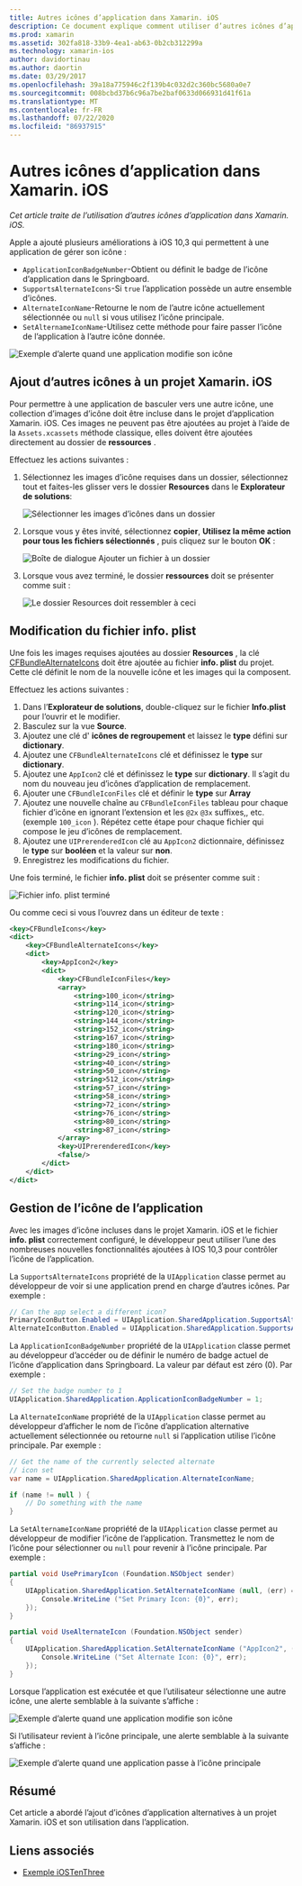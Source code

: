 ```yaml
---
title: Autres icônes d’application dans Xamarin. iOS
description: Ce document explique comment utiliser d’autres icônes d’application dans Xamarin. iOS. Il explique comment ajouter ces icônes à un projet Xamarin. iOS, comment modifier le fichier info. plist et comment gérer l’icône de l’application par programme.
ms.prod: xamarin
ms.assetid: 302fa818-33b9-4ea1-ab63-0b2cb312299a
ms.technology: xamarin-ios
author: davidortinau
ms.author: daortin
ms.date: 03/29/2017
ms.openlocfilehash: 39a18a775946c2f139b4c032d2c360bc5680a0e7
ms.sourcegitcommit: 008bcbd37b6c96a7be2baf0633d066931d41f61a
ms.translationtype: MT
ms.contentlocale: fr-FR
ms.lasthandoff: 07/22/2020
ms.locfileid: "86937915"
---
```

# <a name="alternate-app-icons-in-xamarinios"></a>Autres icônes d’application dans Xamarin. iOS

_Cet article traite de l’utilisation d’autres icônes d’application dans Xamarin. iOS._

Apple a ajouté plusieurs améliorations à iOS 10,3 qui permettent à une application de gérer son icône :

- `ApplicationIconBadgeNumber`-Obtient ou définit le badge de l’icône d’application dans le Springboard.
- `SupportsAlternateIcons`-Si `true` l’application possède un autre ensemble d’icônes.
- `AlternateIconName`-Retourne le nom de l’autre icône actuellement sélectionnée ou `null` si vous utilisez l’icône principale.
- `SetAlternameIconName`-Utilisez cette méthode pour faire passer l’icône de l’application à l’autre icône donnée.

![Exemple d’alerte quand une application modifie son icône](alternate-app-icons-images/icons04.png)

<a name="Adding-Alternate-Icons"></a>

## <a name="adding-alternate-icons-to-a-xamarinios-project"></a>Ajout d’autres icônes à un projet Xamarin. iOS

Pour permettre à une application de basculer vers une autre icône, une collection d’images d’icône doit être incluse dans le projet d’application Xamarin. iOS. Ces images ne peuvent pas être ajoutées au projet à l’aide de la `Assets.xcassets` méthode classique, elles doivent être ajoutées directement au dossier de **ressources** .

Effectuez les actions suivantes :

1. Sélectionnez les images d’icône requises dans un dossier, sélectionnez tout et faites-les glisser vers le dossier **Resources** dans le **Explorateur de solutions**:

    ![Sélectionner les images d’icônes dans un dossier](alternate-app-icons-images/icons00.png)

2. Lorsque vous y êtes invité, sélectionnez **copier**, **Utilisez la même action pour tous les fichiers sélectionnés** , puis cliquez sur le bouton **OK** :

    ![Boîte de dialogue Ajouter un fichier à un dossier](alternate-app-icons-images/icons02.png)

3. Lorsque vous avez terminé, le dossier **ressources** doit se présenter comme suit :

    ![Le dossier Resources doit ressembler à ceci](alternate-app-icons-images/icons01.png)

<a name="Modifying-the-Info.plist-File"></a>

## <a name="modifying-the-infoplist-file"></a>Modification du fichier info. plist

Une fois les images requises ajoutées au dossier **Resources** , la clé [CFBundleAlternateIcons](https://developer.apple.com/library/content/documentation/General/Reference/InfoPlistKeyReference/Articles/CoreFoundationKeys.html#//apple_ref/doc/uid/TP40009249-SW13) doit être ajoutée au fichier **info. plist** du projet. Cette clé définit le nom de la nouvelle icône et les images qui la composent.

Effectuez les actions suivantes :

1. Dans l’**Explorateur de solutions**, double-cliquez sur le fichier **Info.plist** pour l’ouvrir et le modifier.
2. Basculez sur la vue **Source**.
3. Ajoutez une clé d' **icônes de regroupement** et laissez le **type** défini sur **dictionary**.
4. Ajoutez une `CFBundleAlternateIcons` clé et définissez le **type** sur **dictionary**.
5. Ajoutez une `AppIcon2` clé et définissez le **type** sur **dictionary**. Il s’agit du nom du nouveau jeu d’icônes d’application de remplacement.
6. Ajouter une `CFBundleIconFiles` clé et définir le **type** sur **Array**
7. Ajoutez une nouvelle chaîne au `CFBundleIconFiles` tableau pour chaque fichier d’icône en ignorant l’extension et les `@2x` `@3x` suffixes,, etc. (exemple `100_icon` ). Répétez cette étape pour chaque fichier qui compose le jeu d’icônes de remplacement.
8. Ajoutez une `UIPrerenderedIcon` clé au `AppIcon2` dictionnaire, définissez le **type** sur **booléen** et la valeur sur **non**.
9. Enregistrez les modifications du fichier.

Une fois terminé, le fichier **info. plist** doit se présenter comme suit :

![Fichier info. plist terminé](alternate-app-icons-images/icons03.png)

Ou comme ceci si vous l’ouvrez dans un éditeur de texte :

```xml
<key>CFBundleIcons</key>
<dict>
    <key>CFBundleAlternateIcons</key>
    <dict>
        <key>AppIcon2</key>
        <dict>
            <key>CFBundleIconFiles</key>
            <array>
                <string>100_icon</string>
                <string>114_icon</string>
                <string>120_icon</string>
                <string>144_icon</string>
                <string>152_icon</string>
                <string>167_icon</string>
                <string>180_icon</string>
                <string>29_icon</string>
                <string>40_icon</string>
                <string>50_icon</string>
                <string>512_icon</string>
                <string>57_icon</string>
                <string>58_icon</string>
                <string>72_icon</string>
                <string>76_icon</string>
                <string>80_icon</string>
                <string>87_icon</string>
            </array>
            <key>UIPrerenderedIcon</key>
            <false/>
        </dict>
    </dict>
</dict>
```

<a name="Managing-the-Apps-Icon"></a>

## <a name="managing-the-apps-icon"></a>Gestion de l’icône de l’application 

Avec les images d’icône incluses dans le projet Xamarin. iOS et le fichier **info. plist** correctement configuré, le développeur peut utiliser l’une des nombreuses nouvelles fonctionnalités ajoutées à IOS 10,3 pour contrôler l’icône de l’application.

La `SupportsAlternateIcons` propriété de la `UIApplication` classe permet au développeur de voir si une application prend en charge d’autres icônes. Par exemple :

```csharp
// Can the app select a different icon?
PrimaryIconButton.Enabled = UIApplication.SharedApplication.SupportsAlternateIcons;
AlternateIconButton.Enabled = UIApplication.SharedApplication.SupportsAlternateIcons;
```

La `ApplicationIconBadgeNumber` propriété de la `UIApplication` classe permet au développeur d’accéder ou de définir le numéro de badge actuel de l’icône d’application dans Springboard. La valeur par défaut est zéro (0). Par exemple :

```csharp
// Set the badge number to 1
UIApplication.SharedApplication.ApplicationIconBadgeNumber = 1;
```

La `AlternateIconName` propriété de la `UIApplication` classe permet au développeur d’afficher le nom de l’icône d’application alternative actuellement sélectionnée ou retourne `null` si l’application utilise l’icône principale. Par exemple :

```csharp
// Get the name of the currently selected alternate
// icon set
var name = UIApplication.SharedApplication.AlternateIconName;

if (name != null ) {
    // Do something with the name
}
```

La `SetAlternameIconName` propriété de la `UIApplication` classe permet au développeur de modifier l’icône de l’application. Transmettez le nom de l’icône pour sélectionner ou `null` pour revenir à l’icône principale. Par exemple :

```csharp
partial void UsePrimaryIcon (Foundation.NSObject sender)
{
    UIApplication.SharedApplication.SetAlternateIconName (null, (err) => {
        Console.WriteLine ("Set Primary Icon: {0}", err);
    });
}

partial void UseAlternateIcon (Foundation.NSObject sender)
{
    UIApplication.SharedApplication.SetAlternateIconName ("AppIcon2", (err) => {
        Console.WriteLine ("Set Alternate Icon: {0}", err);
    });
}
```

Lorsque l’application est exécutée et que l’utilisateur sélectionne une autre icône, une alerte semblable à la suivante s’affiche :

![Exemple d’alerte quand une application modifie son icône](alternate-app-icons-images/icons04.png)

Si l’utilisateur revient à l’icône principale, une alerte semblable à la suivante s’affiche :

![Exemple d’alerte quand une application passe à l’icône principale](alternate-app-icons-images/icons05.png)

<a name="Summary"></a>

## <a name="summary"></a>Résumé

Cet article a abordé l’ajout d’icônes d’application alternatives à un projet Xamarin. iOS et son utilisation dans l’application.

## <a name="related-links"></a>Liens associés

- [Exemple iOSTenThree](https://docs.microsoft.com/samples/xamarin/ios-samples/ios10-iostenthree/)
